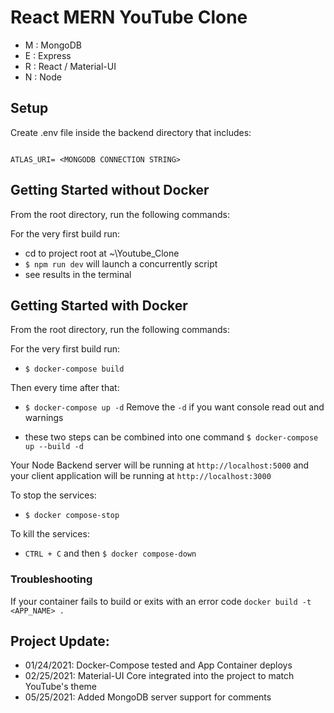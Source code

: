 # React MERN YouTube Clone

- M : MongoDB
- E : Express
- R : React / Material-UI
- N : Node

## Setup

Create .env file inside the backend directory that includes:

```

ATLAS_URI= <MONGODB CONNECTION STRING>

```

## Getting Started without Docker

From the root directory, run the following commands:

For the very first build run:

- cd to project root at ~\Youtube_Clone
- `$ npm run dev` will launch a concurrently script
- see results in the terminal

## Getting Started with Docker

From the root directory, run the following commands:

For the very first build run:

- `$ docker-compose build`

Then every time after that:

- `$ docker-compose up -d`
  Remove the `-d` if you want console read out and warnings

- these two steps can be combined into one command `$ docker-compose up --build -d`

Your Node Backend server will be running at `http://localhost:5000` and your client application will be running at `http://localhost:3000`

To stop the services:

- `$ docker compose-stop`

To kill the services:

- `CTRL + C` and then `$ docker compose-down`

### Troubleshooting

If your container fails to build or exits with an error code
`docker build -t <APP_NAME> .`

## Project Update:

- 01/24/2021: Docker-Compose tested and App Container deploys
- 02/25/2021: Material-UI Core integrated into the project to match YouTube's theme
- 05/25/2021: Added MongoDB server support for comments
